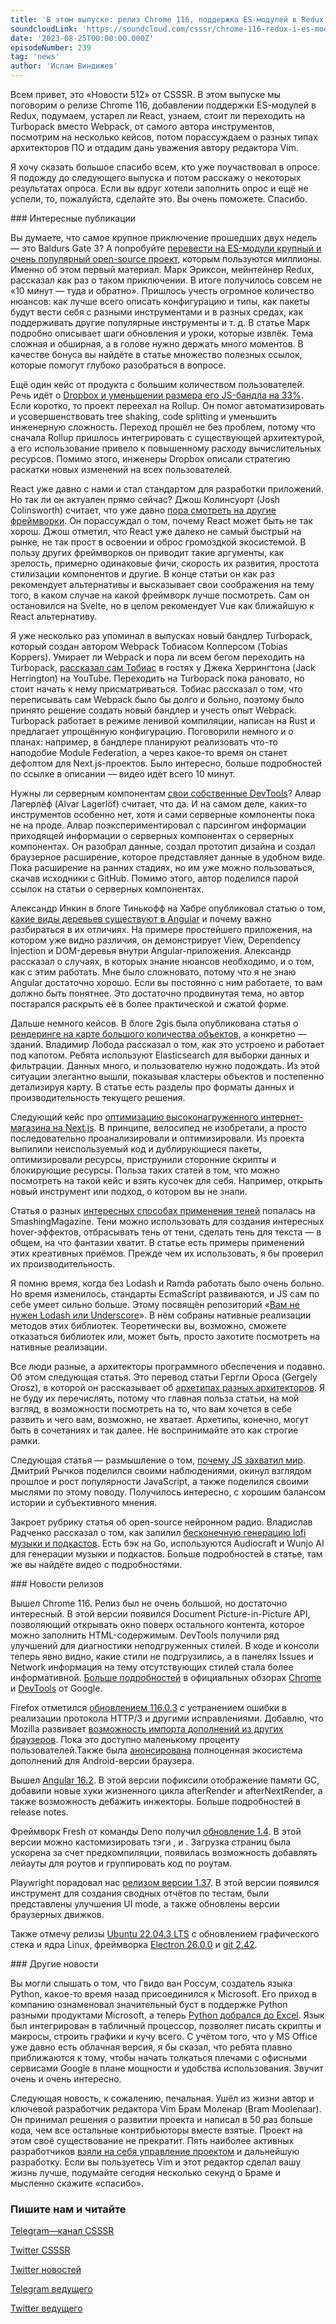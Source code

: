 ```yaml
---
title: 'В этом выпуске: релиз Chrome 116, поддержка ES-модулей в Redux, устарел ли React, стоит ли переходить на Turbopack вместо Webpack, разные архитекторы и будущее проекта Vim.'
soundcloudLink: 'https://soundcloud.com/csssr/chrome-116-redux-i-es-moduli-webpack-vs-turbopack-fresh-14-python-v-excel'
date: '2023-08-25T00:00:00.000Z'
episodeNumber: 239
tag: 'news'
author: 'Ислам Виндижев'
---
```


Всем привет, это «Новости 512» от CSSSR. В этом выпуске мы поговорим о релизе Chrome 116, добавлении поддержки ES-модулей в Redux, подумаем, устарел ли React, узнаем, стоит ли переходить на Turbopack вместо Webpack, от самого автора инструментов, посмотрим на несколько кейсов, потом порассуждаем о разных типах архитекторов ПО и отдадим дань уважения автору редактора Vim.

Я хочу сказать большое спасибо всем, кто уже поучаствовал в опросе. Я подожду до следующего выпуска и потом расскажу о некоторых результатах опроса. Если вы вдруг хотели заполнить опрос и ещё не успели, то, пожалуйста, сделайте это. Вы очень поможете. Спасибо.

<ParagraphWithImage imageName="laptopNews" >
  ### Интересные публикации

Вы думаете, что самое крупное приключение прошедших двух недель — это Baldurs Gate 3? А попробуйте [перевести на ES-модули крупный и очень популярный open-source проект](https://blog.isquaredsoftware.com/2023/08/esm-modernization-lessons/), которым пользуются миллионы. Именно об этом первый материал. Марк Эриксон, мейнтейнер Redux, рассказал как раз о таком приключении. В итоге получилось совсем не «10 минут — туда и обратно». Пришлось учесть огромное количество нюансов: как лучше всего описать конфигурацию и типы, как пакеты будут вести себя с разными инструментами и в разных средах, как поддерживать другие популярные инструменты и т. д. В статье Марк подробно описывает шаги обновления и уроки, которые извлёк. Тема сложная и обширная, а в голове нужно держать много моментов. В качестве бонуса вы найдёте в статье множество полезных ссылок, которые помогут глубоко разобраться в вопросе.
</ParagraphWithImage>

Ещё один кейс от продукта с большим количеством пользователей. Речь идёт о [Dropbox и уменьшении размера его JS-бандла на 33%](https://dropbox.tech/frontend/how-we-reduced-the-size-of-our-javascript-bundles-by-33-percent). Если коротко, то проект переехал на Rollup. Он помог автоматизировать и усовершенствовать tree shaking, code splitting и уменьшить инженерную сложность. Переход прошёл не без проблем, потому что сначала Rollup пришлось интегрировать с существующей архитектурой, а его использование привело к повышенному расходу вычислительных ресурсов. Помимо этого, инженеры Dropbox описали стратегию раскатки новых изменений на всех пользователей.

React уже давно с нами и стал стандартом для разработки приложений. Но так ли он актуален прямо сейчас? Джош Колинсуорт (Josh Colinsworth) считает, что уже давно [пора смотреть на другие фреймворки](https://joshcollinsworth.com/blog/antiquated-react). Он порассуждал о том, почему React может быть не так хорош. Джош отметил, что React уже далеко не самый быстрый на рынке, не так прост в освоении и оброс громоздкой экосистемой. В пользу других фреймворков он приводит такие аргументы, как зрелость, примерно одинаковые фичи, скорость их развития, простота стилизации компонентов и другие. В конце статьи он как раз рекомендует альтернативы и высказывает свои соображения на тему того, в каком случае на какой фреймворк лучше посмотреть. Сам он остановился на Svelte, но в целом рекомендует Vue как ближайшую к React альтернативу.

Я уже несколько раз упоминал в выпусках новый бандлер Turbopack, который создан автором Webpack Тобиасом Копперcом (Tobias Koppers). Умирает ли Webpack и пора ли всем бегом переходить на Turbopack, [рассказал сам Тобиас](https://www.youtube.com/watch?v=Zwd_8Jy7b-c&ab_channel=JackHerrington) в гостях у Джека Херрингтона (Jack Herrington) на YouTube. Переходить на Turbopack пока рановато, но стоит начать к нему присматриваться. Тобиас рассказал о том, что переписывать сам Webpack было бы долго и больно, поэтому было принято решение создать новый бандлер и учесть опыт Webpack. Turbopack работает в режиме ленивой компиляции, написан на Rust и предлагает упрощённую конфигурацию. Поговорили немного и о планах: например, в бандлере планируют реализовать что-то наподобие Module Federation, а через какое-то время он станет дефолтом для Next.js-проектов. Было интересно, больше подробностей по ссылке в описании — видео идёт всего 10 минут.

Нужны ли серверным компонентам [свои собственные DevTools](https://www.alvar.dev/blog/creating-devtools-for-react-server-components)? Алвар Лагерлёф (Alvar Lagerlöf) считает, что да. И на самом деле, каких-то инструментов особенно нет, хотя и сами серверные компоненты пока не на проде. Алвар поэкспериментировал с парсингом информации приходящей информации о серверных компонентах о серверных компонентах. Он разобрал данные, создал прототип дизайна и создал браузерное расширение, которое представляет данные в удобном виде. Пока расширение на ранних стадиях, но им уже можно пользоваться, скачав исходники с GitHub. Помимо этого, автор поделился парой ссылок на статьи о серверных компонентах.

Александр Инкин в блоге Тинькофф на Хабре опубликовал статью о том, [какие виды деревьев существуют в Angular](https://habr.com/ru/companies/tinkoff/articles/756024/) и почему важно разбираться в их отличиях. На примере простейшего приложения, на котором уже видно различия, он демонстрирует View, Dependency Injection и DOM-деревья внутри Angular-приложения. Александр рассказал о случаях, в которых знание нюансов необходимо, и о том, как с этим работать. Мне было сложновато, потому что я не знаю Angular достаточно хорошо. Если вы постоянно с ним работаете, то вам должно быть понятнее. Это достаточно продвинутая тема, но автор постарался раскрыть её в более практической и сжатой форме.

Дальше немного кейсов. В блоге 2gis была опубликована статья о [рендеринге на карте большого количества объектов](https://habr.com/ru/companies/2gis/articles/755620/), а конкретно — зданий. Владимир Лобода рассказал о том, как это устроено и работает под капотом. Ребята используют Elasticsearch для выборки данных и фильтрации. Данных много, и пользователю нужно подождать. Из этой ситуации элегантно вышли, показывая кластеры объектов и постепенно детализируя карту. В статье есть разделы про форматы данных и производительность текущего решения.

Следующий кейс про [оптимизацию высоконагруженного интернет-магазина на Next.js](https://habr.com/ru/articles/754684/). В принципе, велосипед не изобретали, а просто последовательно проанализировали и оптимизировали. Из проекта выпилили неиспользуемый код и дублирующиеся пакеты, оптимизировали ресурсы, приструнили сторонние скрипты и блокирующие ресурсы. Польза таких статей в том, что можно посмотреть на такой кейс и взять кусочек для себя. Например, открыть новый инструмент или подход, о котором вы не знали.

Статья о разных [интересных способах применения теней](https://www.smashingmagazine.com/2023/08/interesting-ways-use-css-shadows/) попалась на SmashingMagazine. Тени можно использовать для создания интересных hover-эффектов, отбрасывать тень от тени, сделать тень для текста — в общем, на что фантазии хватит. В статье есть примеры применений этих креативных приёмов. Прежде чем их использовать, я бы проверил их производительность.

Я помню время, когда без Lodash и Ramda работать было очень больно. Но время изменилось, стандарты EcmaScript развиваются, и JS сам по себе умеет сильно больше. Этому посвящён репозиторий «[Вам не нужен Lodash или Underscore](https://github.com/you-dont-need/You-Dont-Need-Lodash-Underscore#readme)». В нём собраны нативные реализации методов этих библиотек. Теоретически вы, возможно, сможете отказаться библиотек или, может быть, просто захотите посмотреть на нативные реализации.

Все люди разные, а архитекторы программного обеспечения и подавно. Об этом следующая статья. Это перевод статьи Гергли Ороса (Gergely Orosz), в которой он рассказывает об [архетипах разных архитекторов](https://habr.com/ru/companies/wunderfund/articles/755890/). Я не буду их перечислять, потому что главная польза статьи, на мой взгляд, в возможности посмотреть на то, что вам хочется в себе развить и чего вам, возможно, не хватает. Архетипы, конечно, могут быть в сочетаниях и так далее. Не воспринимайте это как строгие рамки.

Следующая статья — размышление о том, [почему JS захватил мир](https://habr.com/ru/articles/756064/). Дмитрий Рычков поделился своими наблюдениями, окинул взглядом прошлое и рост популярности JavaScript, а также поделился своими мыслями по этому поводу. Получилось интересно, с хорошим балансом истории и субъективного мнения.

Закроет рубрику статья об open-source нейронном радио. Владислав Радченко рассказал о том, как запилил [бесконечную генерацию lofi музыки и подкастов](https://habr.com/ru/articles/755788/). Есть бэк на Go, используются Audiocraft и Wunjo AI для генерации музыки и подкастов. Больше подробностей в статье, там же вы найдёте видео с подробностями.

<ParagraphWithImage imageName="manWithLaptop">
  ### Новости релизов

Вышел Chrome 116. Релиз был не очень большой, но достаточно интересный. В этой версии появился Document Picture-in-Picture API, позволяющий открывать окно поверх остального контента, которое можно заполнить HTML-содержимым. DevTools получили ряд улучшений для диагностики неподгруженных стилей. В коде и консоли теперь явно видно, какие стили не подгрузились, а в панелях Issues и Network информация на тему отсутствующих стилей стала более информативной. [Больше подробностей](https://habr.com/ru/articles/755126/) в официальных обзорах [Chrome](https://developer.chrome.com/blog/new-in-chrome-116/) и [DevTools](https://developer.chrome.com/blog/new-in-devtools-116/) от Google.
</ParagraphWithImage>

Firefox отметился [обновлением 116.0.3](https://www.mozilla.org/en-US/firefox/116.0.3/releasenotes/) с устранением ошибки в реализации протокола HTTP/3 и другими исправлениями. Добавлю, что Mozilla развивает [возможность импорта дополнений из других браузеров](https://www.soeren-hentzschel.at/firefox/firefox-kann-erweiterungen-aus-anderen-browsern-importieren/). Пока это доступно маленькому проценту пользователей.Также была [анонсирована](https://blog.mozilla.org/addons/2023/08/10/prepare-your-firefox-desktop-extension-for-the-upcoming-android-release/) полноценная экосистема дополнений для Android-версии браузера.

Вышел [Angular 16.2](https://github.com/angular/angular/releases/tag/16.2.0). В этой версии пофиксили отображение памяти GC, добавили новые хуки жизненного цикла afterRender и afterNextRender, а также возможность дебажить инжекторы. Больше подробностей в release notes.

Фреймворк Fresh от команды Deno получил [обновление 1.4](https://deno.com/blog/fresh-1.4). В этой версии можно кастомизировать тэги <body>, <html> и <head>. Загрузка страниц была ускорена за счет предкомпиляции, появилась возможность добавлять лейауты для роутов и группировать код по роутам.

Playwright порадовал нас [релизом версии 1.37](https://github.com/microsoft/playwright/releases/tag/v1.37.0). В этой версии появился инструмент для создания сводных отчётов по тестам, были представлены улучшения UI mode, а также обновлены версии браузерных движков.

Также отмечу релизы [Ubuntu 22.04.3 LTS](https://lists.ubuntu.com/archives/ubuntu-announce/2023-August/000294.html) c обновлением графического стека и ядра Linux, фреймворка [Electron 26.0.0](https://www.electronjs.org/blog/electron-26-0) и [git 2.42](https://lkml.org/lkml/2023/8/21/925).

<ParagraphWithImage imageName="laptopNews" >
    ### Другие новости

Вы могли слышать о том, что Гвидо ван Россум, создатель языка Python, какое-то время назад присоединился к Microsoft. Его приход в компанию ознаменовал значительный буст в поддержке Python разными продуктами Microsoft, а теперь [Python добрался до Excel](https://techcommunity.microsoft.com/t5/microsoft-365-blog/introducing-python-in-excel-the-best-of-both-worlds-for-data/ba-p/3905482). Язык был интегрирован в табличный процессор, позволяет писать скрипты и макросы, строить графики и кучу всего. С учётом того, что у MS Office уже давно есть облачная версия, я бы сказал, что ребята плавно приближаются к тому, чтобы начать толкаться плечами с офисными сервисами Google в плане мощности и удобства использования. Звучит очень и очень интересно.
</ParagraphWithImage>

Следующая новость, к сожалению, печальная. Ушёл из жизни автор и ключевой разработчик редактора Vim Брам Моленар (Bram Moolenaar). Он принимал решения о развитии проекта и написал в 50 раз больше кода, чем все остальные контрибьюторы вместе взятые. Проект на этом своё существование не прекратит. Пять наиболее активных разработчиков [взяли на себя управление проектом](https://groups.google.com/g/vim_dev/c/dq9Wu5jqVTw?pli=1) и дальнейшую разработку. Если вы пользуетесь Vim и этот редактор сделал вашу жизнь лучше, подумайте сегодня несколько секунд о Браме и мысленно скажите «спасибо».

  ### Пишите нам и читайте
  [Telegram—канал CSSSR](https://t.me/csssr)

  [Twitter CSSSR](https://twitter.com/csssr_dev)

  [Twitter новостей](https://twitter.com/csssr_news)

  [Telegram ведущего](https://t.me/Vindizh)

  [Twitter ведущего](https://twitter.com/Vindizh)

